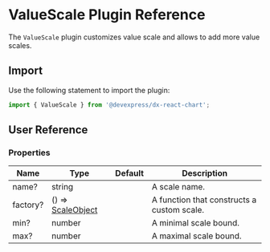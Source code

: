 # ValueScale Plugin Reference

The `ValueScale` plugin customizes value scale and allows to add more value scales.

## Import

Use the following statement to import the plugin:

```js
import { ValueScale } from '@devexpress/dx-react-chart';
```

## User Reference

### Properties

Name | Type | Default | Description
-----|------|---------|------------
name? | string | | A scale name.
factory? | () => [ScaleObject](./argument-scale.md#scaleobject) | | A function that constructs a custom scale.
min? | number | | A minimal scale bound.
max? | number | | A maximal scale bound.
